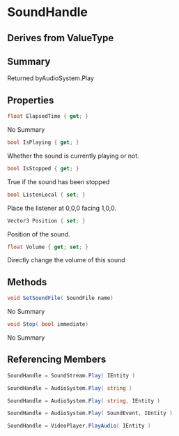 # SoundHandle

## Derives from ValueType

## Summary

Returned byAudioSystem.Play
## Properties

```c#
float ElapsedTime { get; } 
```
No Summary
```c#
bool IsPlaying { get; } 
```
Whether the sound is currently playing or not.
```c#
bool IsStopped { get; } 
```
True if the sound has been stopped
```c#
bool ListenLocal { set; } 
```
Place the listener at 0,0,0 facing 1,0,0.
```c#
Vector3 Position { set; } 
```
Position of the sound.
```c#
float Volume { get; set; } 
```
Directly change the volume of this sound
## Methods

```c#
void SetSoundFile( SoundFile name) 
```
No Summary
```c#
void Stop( bool immediate) 
```
No Summary
## Referencing Members

```c#
SoundHandle = SoundStream.Play( IEntity ) 
```
```c#
SoundHandle = AudioSystem.Play( string ) 
```
```c#
SoundHandle = AudioSystem.Play( string, IEntity ) 
```
```c#
SoundHandle = AudioSystem.Play( SoundEvent, IEntity ) 
```
```c#
SoundHandle = VideoPlayer.PlayAudio( IEntity ) 
```
